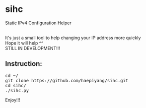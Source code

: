 # sihc
Static IPv4 Configuration Helper

<br>It's just a small tool to help changing your IP address more quickly
<br>Hope it will help ^^
<br>STILL IN DEVELOPMENT!!!

## Instruction:
<pre>
cd ~/
git clone https://github.com/haepiyang/sihc.git
cd sihc/
./sihc.py
</pre>

Enjoy!!!
